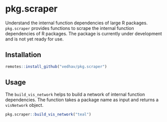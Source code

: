 # pkg.scraper

Understand the internal function dependencies of large R packages. `pkg.scraper` provides functions to scrape the internal function dependencies of R packages. The package is currently under development and is not yet ready for use.

## Installation

```r
remotes::install_github("vedhav/pkg.scraper")
```

## Usage

The `build_vis_network` helps to build a network of internal function dependencies. The function takes a package name as input and returns a `visNetwork` object.

```r
pkg.scraper::build_vis_network("teal")
```